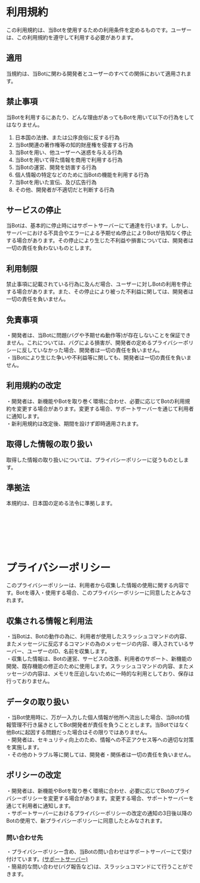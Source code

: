 # 利用規約
この利用規約は、当Botを使用するための利用条件を定めるものです。ユーザーは、この利用規約を遵守して利用する必要があります。

## 適用
当規約は、当Botに関わる開発者とユーザーのすべての関係において適用されます。
## 禁止事項
当Botを利用するにあたり、どんな理由があってもBotを用いて以下の行為をしてはなりません。    
1. 日本国の法律、または公序良俗に反する行為  
2. 当Bot関連の著作権等の知的財産権を侵害する行為  
3. 当Botを用い、他ユーザーへ迷惑を与える行為  
4. 当Botを用いて得た情報を商用で利用する行為  
5. 当Botの運営、開発を妨害する行為  
6. 個人情報の特定などのために当Botの機能を利用する行為  
7. 当Botを用いた宣伝、及び広告行為  
8. その他、開発者が不適切だと判断する行為

## サービスの停止
当Botは、基本的に停止時にはサポートサーバーにて通達を行います。しかし、サーバーにおける不具合やエラーによる予期せぬ停止によりBotが告知なく停止する場合があります。その停止により生じた不利益や損害については、開発者は一切の責任を負わないものとします。

## 利用制限
禁止事項に記載されている行為に及んだ場合、ユーザーに対しBotの利用を停止する場合があります。また、その停止により被った不利益に関しては、開発者は一切の責任を負いません。

## 免責事項
・開発者は、当Botに問題(バグや予期せぬ動作等)が存在しないことを保証できません。これについては、バグによる損害が、開発者の定めるプライバシーポリシーに反していなかった場合、開発者は一切の責任を負いません。  
・当Botにより生じた争いや不利益等に関しても、開発者は一切の責任を負いません。
## 利用規約の改定
・開発者は、新機能やBotを取り巻く環境に合わせ、必要に応じてBotの利用規約を変更する場合があります。変更する場合、サポートサーバーを通じて利用者に通知します。  
・新利用規約は改定後、期間を設けず即時適用されます。
## 取得した情報の取り扱い
取得した情報の取り扱いについては、プライバシーポリシーに従うものとします。
## 準拠法
本規約は、日本国の定める法令に準拠します。  
<br>
<br>
<br>
<br>
<br>
<br>
# プライバシーポリシー

このプライバシーポリシーは、利用者から収集した情報の使用に関する内容です。Botを導入・使用する場合、このプライバシーポリシーに同意したとみなされます。

## 収集される情報と利用法
・当Botは、Botの動作の為に、利用者が使用したスラッシュコマンドの内容、またメッセージに反応するコマンドの為のメッセージの内容、導入されているサーバー、ユーザーのID、名前を収集します。  
・収集した情報は、Botの運営、サービスの改善、利用者のサポート、新機能の開発、既存機能の修正のために使用します。スラッシュコマンドの内容、またメッセージの内容は、メモリを圧迫しないために一時的な利用としており、保存は行っておりません。　　
## データの取り扱い
・当Bot使用時に、万が一入力した個人情報が他所へ流出した場合、当Botの情報管理不行き届きとしてBot開発者が責任を負うこととします。当Botではなく他Botに起因する問題だった場合はその限りではありません。  
・開発者は、セキュリティ向上のため、情報への不正アクセス等への適切な対策を実施します。  
・その他のトラブル等に関しては、開発者・関係者は一切の責任を負いません。
## ポリシーの改定
・開発者は、新機能やBotを取り巻く環境に合わせ、必要に応じてBotのプライバシーポリシーを変更する場合があります。変更する場合、サポートサーバーを通じて利用者に通知します。  
・サポートサーバーにおけるプライバシーポリシーの改定の通知の3日後以降のBotの使用で、新プライバシーポリシーに同意したとみなされます。　　
### 問い合わせ先
・プライバシーポリシー含め、当Botの問い合わせはサポートサーバーにて受け付けています。[(サポートサーバー)](https://discord.gg/wyHha4k9sr)  
・簡易的な問い合わせ(バグ報告など)は、スラッシュコマンドにて行うことができます。
